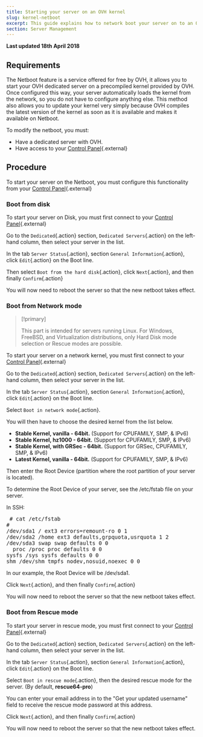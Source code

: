 ```yaml
---
title: Starting your server on an OVH kernel
slug: kernel-netboot
excerpt: This guide explains how to network boot your server on to an OVH kernel.
section: Server Management
---
```


**Last updated 18th April 2018**

## Requirements
The Netboot feature is a service offered for free by OVH, it allows you to start your OVH dedicated server on a precompiled kernel provided by OVH. Once configured this way, your server automatically loads the kernel from the network, so you do not have to configure anything else. This method also allows you to update your kernel very simply because OVH compiles the latest version of the kernel as soon as it is available and makes it available on Netboot.

To modify the netboot, you must:

- Have a dedicated server with OVH.
- Have access to your [Control Panel](https://www.ovh.com/auth/?action=gotomanager){.external}


## Procedure
To start your server on the Netboot, you must configure this functionality from your [Control Panel](https://www.ovh.com/auth/?action=gotomanager){.external}


### Boot from disk
To start your server on Disk, you must first connect to your [Control Panel](https://www.ovh.com/auth/?action=gotomanager){.external}

Go to the `Dedicated`{.action} section, `Dedicated Servers`{.action} on the left-hand column, then select your server in the list.

In the tab `Server Status`{.action}, section `General Information`{.action}, click `Edit`{.action} on the Boot line.

Then select `Boot from the hard disk`{.action}, click `Next`{.action}, and then finally `Confirm`{.action}

You will now need to reboot the server so that the new netboot takes effect.


### Boot from Network mode


> [!primary]
>
> This part is intended for servers running Linux. For Windows, FreeBSD, and Virtualization distributions, only Hard Disk mode selection or Rescue modes are possible.
> 

To start your server on a network kernel, you must first connect to your [Control Panel](https://www.ovh.com/auth/?action=gotomanager){.external}

Go to the `Dedicated`{.action} section, `Dedicated Servers`{.action} on the left-hand column, then select your server in the list.

In the tab `Server Status`{.action}, section `General Information`{.action}, click `Edit`{.action} on the Boot line.

Select `Boot in network mode`{.action}.

You will then have to choose the desired kernel from the list below.

- **Stable Kernel, vanilla - 64bit.** (Support for CPUFAMILY, SMP, & IPv6)
- **Stable Kernel, hz1000 - 64bit.** (Support for CPUFAMILY, SMP, & IPv6)
- **Stable Kernel, with GRSec - 64bit.** (Support for GRSec, CPUFAMILY, SMP, & IPv6)
- **Latest Kernel, vanilla - 64bit.** (Support for CPUFAMILY, SMP, & IPv6)

Then enter the Root Device (partition where the root partition of your server is located).

To determine the Root Device of your server, see the /etc/fstab file on your server.

In SSH:

<div> <style type="text/css" scoped>span.prompt:before{content:"# ";}</style> <pre class="highlight command-prompt"> <span class="prompt">cat /etc/fstab</span>
<span class="output"># <file system> <mount point> <type> <options> <dump> <pass></span>
<span class="output">/dev/sda1 / ext3 errors=remount-ro 0 1</span>
<span class="output">/dev/sda2 /home ext3 defaults,grpquota,usrquota 1 2</span>
<span class="output">/dev/sda3 swap swap defaults 0 0</span>
<span class="blank">&nbsp;</span> <span class="output">proc /proc proc defaults 0 0</span>
<span class="output">sysfs /sys sysfs defaults 0 0</span>
<span class="output">shm /dev/shm tmpfs nodev,nosuid,noexec 0 0</span> </pre></div>
In our example, the Root Device will be /dev/sda1.

Click `Next`{.action}, and then finally `Confirm`{.action}

You will now need to reboot the server so that the new netboot takes effect.


### Boot from Rescue mode
To start your server in rescue mode, you must first connect to your [Control Panel](https://www.ovh.com/auth/?action=gotomanager){.external}

Go to the `Dedicated`{.action} section, `Dedicated Servers`{.action} on the left-hand column, then select your server in the list.

In the tab `Server Status`{.action}, section `General Information`{.action}, click `Edit`{.action} on the Boot line.

Select `Boot in rescue mode`{.action}, then the desired rescue mode for the server. (By default, **rescue64-pro**)

You can enter your email address in to the "Get your updated username" field to receive the rescue mode password at this address.

Click `Next`{.action}, and then finally `Confirm`{.action}

You will now need to reboot the server so that the new netboot takes effect.